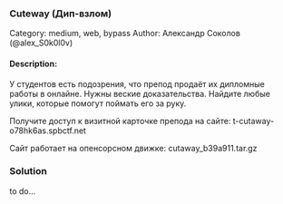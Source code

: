 ### Cuteway (Дип-взлом)

Category: medium, web, bypass
Author: Александр Соколов (@alex_S0k0l0v)

#### Description:

У студентов есть подозрения, что препод продаёт их дипломные работы в онлайне. Нужны веские доказательства. Найдите любые улики, которые помогут поймать его за руку.

Получите доступ к визитной карточке препода на сайте: t-cutaway-o78hk6as.spbctf.net

Сайт работает на опенсорсном движке: cutaway_b39a911.tar.gz

### Solution

to do...